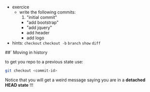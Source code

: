 * exercice
  * write the following commits:
    1. "initial commit"
    * "add bootstrap"
    * "add jquery"
    * add header
    * add logo
* hints: `checkout` `checkout -b` `branch` `show` `diff`

##` Moving in history

to get you repo to a previous state use:

```bash
git checkout <commit-id>
```

Notice that you will get a weird message saying you are in a **detached HEAD state** !!!
